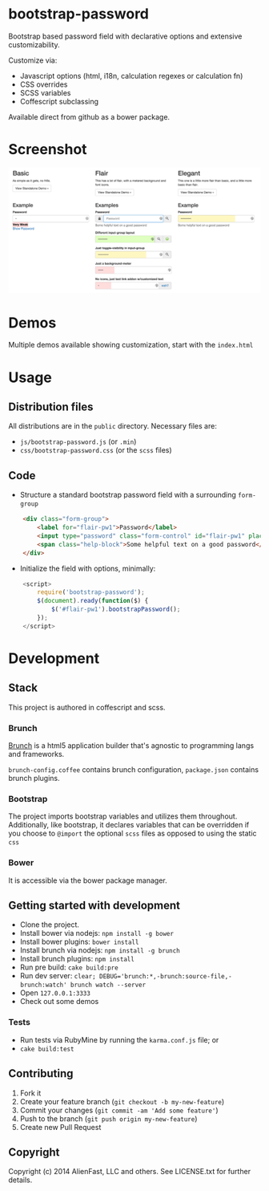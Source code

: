 bootstrap-password
===========
Bootstrap based password field with declarative options and extensive customizability.

Customize via:
* Javascript options (html, i18n, calculation regexes or calculation fn)
* CSS overrides
* SCSS variables
* Coffescript subclassing

Available direct from github as a bower package.

# Screenshot
![Screenshot](screenshots/index.png)

# Demos
Multiple demos available showing customization, start with the `index.html`

# Usage

## Distribution files
All distributions are in the `public` directory.  Necessary files are:
* `js/bootstrap-password.js` (or `.min`)
* `css/bootstrap-password.css` (or the `scss` files)

## Code
* Structure a standard bootstrap password field with a surrounding `form-group`
```html
    <div class="form-group">
        <label for="flair-pw1">Password</label>
        <input type="password" class="form-control" id="flair-pw1" placeholder="Password">
        <span class="help-block">Some helpful text on a good password</span>
    </div>
```
* Initialize the field with options, minimally:
```javascript
    <script>
        require('bootstrap-password');
        $(document).ready(function($) {
            $('#flair-pw1').bootstrapPassword();
        });
    </script>
```


# Development

## Stack
This project is authored in coffescript and scss.

### Brunch
[Brunch](http://brunch.io) is a html5 application builder that's agnostic to programming langs and frameworks.

`brunch-config.coffee` contains brunch configuration, `package.json` contains brunch plugins.

### Bootstrap
The project imports bootstrap variables and utilizes them throughout.  Additionally, like bootstrap, it declares variables that can be overridden
if you choose to `@import` the optional `scss` files as opposed to using the static `css`

### Bower
It is accessible via the bower package manager.

## Getting started with development
* Clone the project.
* Install bower via nodejs: `npm install -g bower`
* Install bower plugins: `bower install`
* Install brunch via nodejs: `npm install -g brunch`
* Install brunch plugins: `npm install`
* Run pre build: `cake build:pre`
* Run dev server: `clear; DEBUG='brunch:*,-brunch:source-file,-brunch:watch' brunch watch --server`
* Open `127.0.0.1:3333`
* Check out some demos

### Tests
* Run tests via RubyMine by running the `karma.conf.js` file; or
* `cake build:test`


## Contributing
1. Fork it
2. Create your feature branch (`git checkout -b my-new-feature`)
3. Commit your changes (`git commit -am 'Add some feature'`)
4. Push to the branch (`git push origin my-new-feature`)
5. Create new Pull Request


## Copyright
Copyright (c) 2014 AlienFast, LLC and others. See LICENSE.txt for further details.
